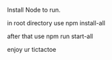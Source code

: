 Install Node to run.

in root directory use npm install-all

after that use npm run start-all

enjoy ur tictactoe
